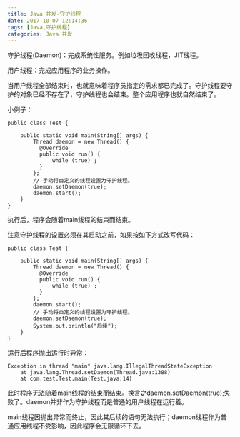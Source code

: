 ```yaml
---
title: Java 并发-守护线程
date: 2017-10-07 12:14:36
tags: [Java,守护线程]
categories: Java 并发
---
```


守护线程(Daemon)：完成系统性服务。例如垃圾回收线程，JIT线程。

用户线程：完成应用程序的业务操作。

当用户线程全部结束时，也就意味着程序员指定的需求都已完成了。守护线程要守护的对象已经不存在了，守护线程也会结束。整个应用程序也就自然结束了。

<!-- more -->

小例子：

```
public class Test {

    public static void main(String[] args) {
        Thread daemon = new Thread() {
          @Override
          public void run() {
              while (true) ;
          }
        };
        // 手动将自定义的线程设置为守护线程。
        daemon.setDaemon(true);
        daemon.start();
    }
}
```

执行后，程序会随着main线程的结束而结束。

注意守护线程的设置必须在其启动之前，如果按如下方式改写代码：

```
public class Test {

    public static void main(String[] args) {
        Thread daemon = new Thread() {
          @Override
          public void run() {
              while (true) ;
          }
        };
        daemon.start();
        // 手动将自定义的线程设置为守护线程。
        daemon.setDaemon(true);
        System.out.println("后续");
    }
}
```

运行后程序抛出运行时异常：

```
Exception in thread "main" java.lang.IllegalThreadStateException
	at java.lang.Thread.setDaemon(Thread.java:1388)
	at com.test.Test.main(Test.java:14)

```

此时程序无法随着main线程的结束而结束。换言之daemon.setDaemon(true);失败了。daemon并非作为守护线程而是普通的用户线程在运行着。

main线程因抛出异常而终止，因此其后续的语句无法执行；daemon线程作为普通应用线程不受影响，因此程序会无限循环下去。